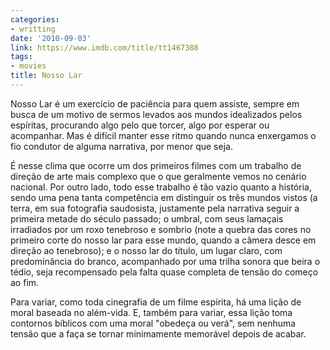 ```yaml
---
categories:
- writting
date: '2010-09-03'
link: https://www.imdb.com/title/tt1467388
tags:
- movies
title: Nosso Lar
---
```


Nosso Lar é um exercício de paciência para quem assiste, sempre em busca de um motivo de sermos levados aos mundos idealizados pelos espíritas, procurando algo pelo que torcer, algo por esperar ou acompanhar. Mas é difícil manter esse ritmo quando nunca enxergamos o fio condutor de alguma narrativa, por menor que seja.

É nesse clima que ocorre um dos primeiros filmes com um trabalho de direção de arte mais complexo que o que geralmente vemos no cenário nacional. Por outro lado, todo esse trabalho é tão vazio quanto a história, sendo uma pena tanta competência em distinguir os três mundos vistos (a terra, em sua fotografia saudosista, justamente pela narrativa seguir a primeira metade do século passado; o umbral, com seus lamaçais irradiados por um roxo tenebroso e sombrio (note a quebra das cores no primeiro corte do nosso lar para esse mundo, quando a câmera desce em direção ao tenebroso); e o nosso lar do título, um lugar claro, com predominância do branco, acompanhado por uma trilha sonora que beira o tédio, seja recompensado pela falta quase completa de tensão do começo ao fim.

Para variar, como toda cinegrafia de um filme espírita, há uma lição de moral baseada no além-vida. E, também para variar, essa lição toma contornos bíblicos com uma moral "obedeça ou verá", sem nenhuma tensão que a faça se tornar minimamente memorável depois de acabar.

